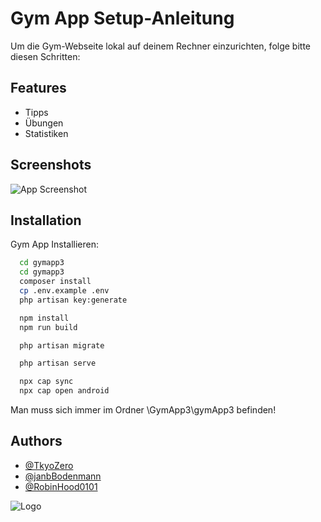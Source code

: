 
# Gym App Setup-Anleitung


Um die Gym-Webseite lokal auf deinem Rechner einzurichten, folge bitte diesen Schritten:



## Features

- Tipps
- Übungen
- Statistiken


## Screenshots

![App Screenshot](https://via.placeholder.com/468x300?text=App+Screenshot+Here)


## Installation

Gym App Installieren:

```bash
  cd gymapp3
  cd gymapp3
  composer install
  cp .env.example .env
  php artisan key:generate

  npm install
  npm run build

  php artisan migrate

  php artisan serve

  npx cap sync
  npx cap open android

```



Man muss sich immer im Ordner \GymApp3\gymApp3 befinden!
    
## Authors

- [@TkyoZero](https://www.github.com/TkyoZero)
- [@janbBodenmann](https://www.github.com/janbBodenmann)
- [@RobinHood0101](https://www.github.com/RobinHood0101)


![Logo](https://github.com/janbBodenmann/gym_app/tree/main/GymApp3/gymApp3/public/logo.png)

